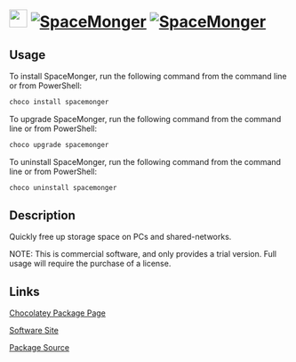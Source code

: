 ﻿# <img src="https://rawcdn.githack.com/virtualex-itv/chocolatey-packages/e16e8e09ee6ac244066305f447045a98471dca11/icons/spacemonger.png" width="32" height="32"/> [![SpaceMonger](https://img.shields.io/chocolatey/v/spacemonger.svg?label=SpaceMonger)](https://community.chocolatey.org/packages/spacemonger) [![SpaceMonger](https://img.shields.io/chocolatey/dt/spacemonger.svg)](https://community.chocolatey.org/packages/spacemonger)

## Usage

To install SpaceMonger, run the following command from the command line or from PowerShell:

```powershell
choco install spacemonger
```

To upgrade SpaceMonger, run the following command from the command line or from PowerShell:

```powershell
choco upgrade spacemonger
```

To uninstall SpaceMonger, run the following command from the command line or from PowerShell:

```powershell
choco uninstall spacemonger
```

## Description

Quickly free up storage space on PCs and shared-networks.

NOTE: This is commercial software, and only provides a trial version. Full usage will require the purchase of a license.

## Links

[Chocolatey Package Page](https://community.chocolatey.org/packages/spacemonger)

[Software Site](https://www.stardock.com/products/spacemonger/)

[Package Source](https://github.com/virtualex-itv/chocolatey-packages/tree/master/manual/spacemonger)
